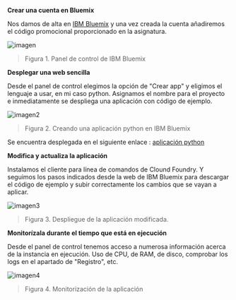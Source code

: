 **Crear una cuenta en Bluemix**

Nos damos de alta en [IBM Bluemix](https://console.ng.bluemix.net/) y una vez creada la cuenta añadiremos el código promocional proporcionado en la asignatura.

![imagen](https://i.gyazo.com/231de67e48b30daa0c8fbc905b6152fc.png)
> Figura 1. Panel de control de IBM Bluemix


**Desplegar una web sencilla**

Desde el panel de control elegimos la opción de "Crear app" y eligimos el lenguaje a usar, en mi caso python. Asignamos el nombre para el proyecto e inmediatamente se despliega una aplicación con código de ejemplo.

![imagen2](https://i.gyazo.com/4ff60ce1907a6c2b9cf96fd0aa9cddea.png)
> Figura 2. Creando una aplicación python en IBM Bluemix

Se encuentra desplegada en el siguiente enlace : [aplicación python](http://pyhtoncc.mybluemix.net/)


**Modifica y actualiza la aplicación**

Instalamos el cliente para línea de comandos de Clound Foundry. Y seguimos los pasos indicados desde la web de IBM Bluemix para descargar el código de ejemplo y subir correctamente los cambios que se vayan a aplicar.

![imagen3](https://i.gyazo.com/577365eafab9788bb53a8ab73a75109f.png)
> Figura 3. Despliegue de la aplicación modificada.


**Monitorízala durante el tiempo que está en ejecución**

Desde el panel de control tenemos acceso a numerosa información acerca de la instancia en ejecución. Uso de CPU, de RAM, de disco, comprobar los logs en el apartado de "Registro", etc.

![imagen4](https://i.gyazo.com/3edcd2654f1bdfc0f024b0010d22f96a.png)
> Figura 4. Monitorización de la aplicación


 
